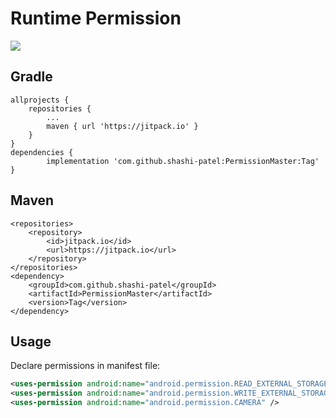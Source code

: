 Runtime Permission
================
[![](https://jitpack.io/v/shashi-patel/PermissionMaster.svg)](https://jitpack.io/#shashi-patel/PermissionMaster)

Gradle
------
```
allprojects {
    repositories {
        ...
        maven { url 'https://jitpack.io' }
    }
}
dependencies {
        implementation 'com.github.shashi-patel:PermissionMaster:Tag'
}
```
Maven
-----
```
<repositories>
    <repository>
        <id>jitpack.io</id>
        <url>https://jitpack.io</url>
    </repository>
</repositories>
<dependency>
    <groupId>com.github.shashi-patel</groupId>
    <artifactId>PermissionMaster</artifactId>
    <version>Tag</version>
</dependency>
```
Usage
-----

Declare permissions in manifest file:


```xml
<uses-permission android:name="android.permission.READ_EXTERNAL_STORAGE" />
<uses-permission android:name="android.permission.WRITE_EXTERNAL_STORAGE" />
<uses-permission android:name="android.permission.CAMERA" />
```